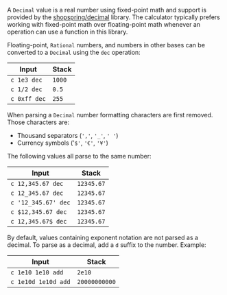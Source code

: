 A `Decimal` value is a real number using fixed-point math and support is
provided by the [shopspring/decimal](https://github.com/shopspring/decimal)
library. The calculator typically prefers working with fixed-point math over
floating-point math whenever an operation can use a function in this library.

Floating-point, `Rational` numbers, and numbers in other bases can be converted
to a `Decimal` using the `dec` operation:

<!-- test: decimal-convert -->

| Input               | Stack
|---------------------|-------------
| `c 1e3 dec`         | `1000`
| `c 1/2 dec`         | `0.5`
| `c 0xff dec`        | `255`

When parsing a `Decimal` number formatting characters are first removed. Those characters are:

- Thousand separators (`','`, `'_'`, `' '`)
- Currency symbols ('`$'`, `'€'`, `'¥'`)

The following values all parse to the same number:

<!-- test: parse-formatting-decimal -->

| Input               | Stack
|---------------------|-------------
| `c 12,345.67 dec`   | `12345.67`
| `c 12_345.67 dec  ` | `12345.67`
| `c '12_345.67' dec` | `12345.67`
| `c $12,345.67 dec`  | `12345.67`
| `c 12,345.67$ dec`  | `12345.67`

By default, values containing exponent notation are not parsed as a decimal.
To parse as a decimal, add a `d` suffix to the number. Example:

<!-- test: decimal-parse -->

| Input               | Stack
|---------------------|-------------
| `c 1e10 1e10 add`   | `2e10`
| `c 1e10d 1e10d add` | `20000000000`
